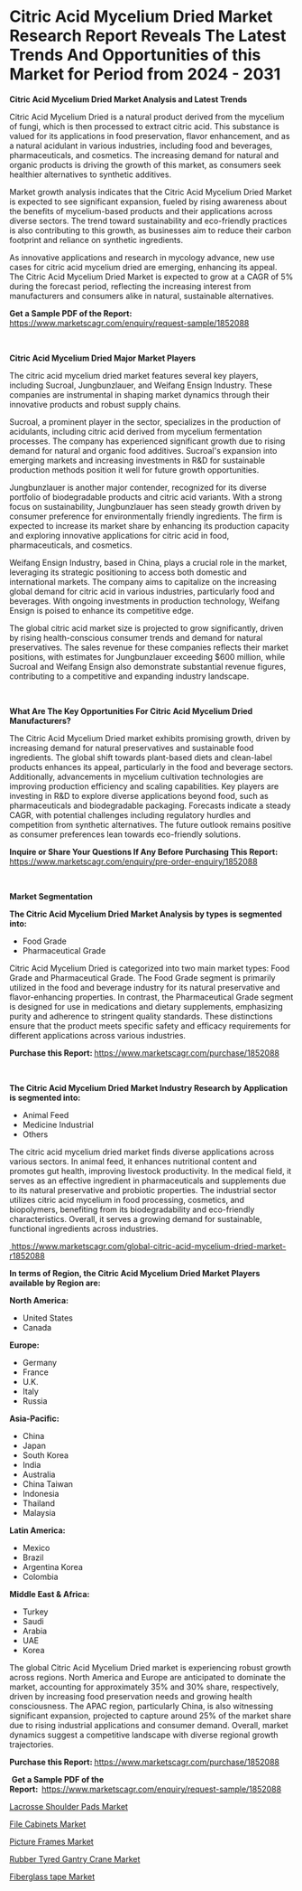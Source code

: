 <p><h1>Citric Acid Mycelium Dried Market Research Report Reveals The Latest Trends And Opportunities of this Market for Period from 2024 - 2031</h1></p><p><strong>Citric Acid Mycelium Dried Market Analysis and Latest Trends</strong></p>
<p><p>Citric Acid Mycelium Dried is a natural product derived from the mycelium of fungi, which is then processed to extract citric acid. This substance is valued for its applications in food preservation, flavor enhancement, and as a natural acidulant in various industries, including food and beverages, pharmaceuticals, and cosmetics. The increasing demand for natural and organic products is driving the growth of this market, as consumers seek healthier alternatives to synthetic additives.</p><p>Market growth analysis indicates that the Citric Acid Mycelium Dried Market is expected to see significant expansion, fueled by rising awareness about the benefits of mycelium-based products and their applications across diverse sectors. The trend toward sustainability and eco-friendly practices is also contributing to this growth, as businesses aim to reduce their carbon footprint and reliance on synthetic ingredients.</p><p>As innovative applications and research in mycology advance, new use cases for citric acid mycelium dried are emerging, enhancing its appeal. The Citric Acid Mycelium Dried Market is expected to grow at a CAGR of 5% during the forecast period, reflecting the increasing interest from manufacturers and consumers alike in natural, sustainable alternatives.</p></p>
<p><strong>Get a Sample PDF of the Report:&nbsp;</strong> <a href="https://www.marketscagr.com/enquiry/request-sample/1852088?utm_campaign=1520&utm_medium=2&utm_source=Github&utm_content=ia&utm_term=18102024&utm_id=citric-acid-mycelium-dried">https://www.marketscagr.com/enquiry/request-sample/1852088</a></p>
<p>&nbsp;</p>
<p><strong>Citric Acid Mycelium Dried Major Market Players</strong></p>
<p><p>The citric acid mycelium dried market features several key players, including Sucroal, Jungbunzlauer, and Weifang Ensign Industry. These companies are instrumental in shaping market dynamics through their innovative products and robust supply chains.</p><p>Sucroal, a prominent player in the sector, specializes in the production of acidulants, including citric acid derived from mycelium fermentation processes. The company has experienced significant growth due to rising demand for natural and organic food additives. Sucroal's expansion into emerging markets and increasing investments in R&D for sustainable production methods position it well for future growth opportunities.</p><p>Jungbunzlauer is another major contender, recognized for its diverse portfolio of biodegradable products and citric acid variants. With a strong focus on sustainability, Jungbunzlauer has seen steady growth driven by consumer preference for environmentally friendly ingredients. The firm is expected to increase its market share by enhancing its production capacity and exploring innovative applications for citric acid in food, pharmaceuticals, and cosmetics.</p><p>Weifang Ensign Industry, based in China, plays a crucial role in the market, leveraging its strategic positioning to access both domestic and international markets. The company aims to capitalize on the increasing global demand for citric acid in various industries, particularly food and beverages. With ongoing investments in production technology, Weifang Ensign is poised to enhance its competitive edge.</p><p>The global citric acid market size is projected to grow significantly, driven by rising health-conscious consumer trends and demand for natural preservatives. The sales revenue for these companies reflects their market positions, with estimates for Jungbunzlauer exceeding $600 million, while Sucroal and Weifang Ensign also demonstrate substantial revenue figures, contributing to a competitive and expanding industry landscape.</p></p>
<p>&nbsp;</p>
<p><strong>What Are The Key Opportunities For Citric Acid Mycelium Dried Manufacturers?</strong></p>
<p><p>The Citric Acid Mycelium Dried market exhibits promising growth, driven by increasing demand for natural preservatives and sustainable food ingredients. The global shift towards plant-based diets and clean-label products enhances its appeal, particularly in the food and beverage sectors. Additionally, advancements in mycelium cultivation technologies are improving production efficiency and scaling capabilities. Key players are investing in R&D to explore diverse applications beyond food, such as pharmaceuticals and biodegradable packaging. Forecasts indicate a steady CAGR, with potential challenges including regulatory hurdles and competition from synthetic alternatives. The future outlook remains positive as consumer preferences lean towards eco-friendly solutions.</p></p>
<p><strong>Inquire or Share Your Questions If Any Before Purchasing This Report:</strong> <a href="https://www.marketscagr.com/enquiry/pre-order-enquiry/1852088?utm_campaign=1520&utm_medium=2&utm_source=Github&utm_content=ia&utm_term=18102024&utm_id=citric-acid-mycelium-dried">https://www.marketscagr.com/enquiry/pre-order-enquiry/1852088</a></p>
<p>&nbsp;</p>
<p><strong>Market Segmentation</strong></p>
<p><strong>The Citric Acid Mycelium Dried Market Analysis by types is segmented into:</strong></p>
<p><ul><li>Food Grade</li><li>Pharmaceutical Grade</li></ul></p>
<p><p>Citric Acid Mycelium Dried is categorized into two main market types: Food Grade and Pharmaceutical Grade. The Food Grade segment is primarily utilized in the food and beverage industry for its natural preservative and flavor-enhancing properties. In contrast, the Pharmaceutical Grade segment is designed for use in medications and dietary supplements, emphasizing purity and adherence to stringent quality standards. These distinctions ensure that the product meets specific safety and efficacy requirements for different applications across various industries.</p></p>
<p><strong>Purchase this Report:&nbsp;</strong><a href="https://www.marketscagr.com/purchase/1852088?utm_campaign=1520&utm_medium=2&utm_source=Github&utm_content=ia&utm_term=18102024&utm_id=citric-acid-mycelium-dried">https://www.marketscagr.com/purchase/1852088</a></p>
<p>&nbsp;</p>
<p><strong>The Citric Acid Mycelium Dried Market Industry Research by Application is segmented into:</strong></p>
<p><ul><li>Animal Feed</li><li>Medicine Industrial</li><li>Others</li></ul></p>
<p><p>The citric acid mycelium dried market finds diverse applications across various sectors. In animal feed, it enhances nutritional content and promotes gut health, improving livestock productivity. In the medical field, it serves as an effective ingredient in pharmaceuticals and supplements due to its natural preservative and probiotic properties. The industrial sector utilizes citric acid mycelium in food processing, cosmetics, and biopolymers, benefiting from its biodegradability and eco-friendly characteristics. Overall, it serves a growing demand for sustainable, functional ingredients across industries.</p></p>
<p><a href="https://www.marketscagr.com/global-citric-acid-mycelium-dried-market-r1852088?utm_campaign=1520&utm_medium=2&utm_source=Github&utm_content=ia&utm_term=18102024&utm_id=citric-acid-mycelium-dried">&nbsp;https://www.marketscagr.com/global-citric-acid-mycelium-dried-market-r1852088</a></p>
<p><strong>In terms of Region, the Citric Acid Mycelium Dried Market Players available by Region are:</strong></p>
<p>
    <p> <strong> North America: </strong>
        <ul>
            <li>United States</li>
            <li>Canada</li>
        </ul>
        </p> 
    <p> <strong> Europe: </strong>
        <ul>
            <li>Germany</li>
            <li>France</li>
            <li>U.K.</li>
            <li>Italy</li>
            <li>Russia</li>
        </ul>
        </p> 
    <p> <strong> Asia-Pacific: </strong>
        <ul>
            <li>China</li>
            <li>Japan</li>
            <li>South Korea</li>
            <li>India</li>
            <li>Australia</li>
            <li>China Taiwan</li>
            <li>Indonesia</li>
            <li>Thailand</li>
            <li>Malaysia</li>
        </ul>
        </p> 
    <p> <strong> Latin America: </strong>
        <ul>
            <li>Mexico</li>
            <li>Brazil</li>
            <li>Argentina Korea</li>
            <li>Colombia</li>
        </ul>
        </p> 
    <p> <strong> Middle East & Africa: </strong>
        <ul>
            <li>Turkey</li>
            <li>Saudi</li>
            <li>Arabia</li>
            <li>UAE</li>
            <li>Korea</li>
        </ul>
    </p>
    </p>
<p><p>The global Citric Acid Mycelium Dried market is experiencing robust growth across regions. North America and Europe are anticipated to dominate the market, accounting for approximately 35% and 30% share, respectively, driven by increasing food preservation needs and growing health consciousness. The APAC region, particularly China, is also witnessing significant expansion, projected to capture around 25% of the market share due to rising industrial applications and consumer demand. Overall, market dynamics suggest a competitive landscape with diverse regional growth trajectories.</p></p>
<p><strong>Purchase this Report: </strong><a href="https://www.marketscagr.com/purchase/1852088?utm_campaign=1520&utm_medium=2&utm_source=Github&utm_content=ia&utm_term=18102024&utm_id=citric-acid-mycelium-dried">https://www.marketscagr.com/purchase/1852088</a></p>
<p>&nbsp;<strong>Get a Sample PDF of the Report:&nbsp;&nbsp;</strong><a href="https://www.marketscagr.com/enquiry/request-sample/1852088?utm_campaign=1520&utm_medium=2&utm_source=Github&utm_content=ia&utm_term=18102024&utm_id=citric-acid-mycelium-dried">https://www.marketscagr.com/enquiry/request-sample/1852088</a></p>
<p><strong></strong></p>
<p><p><a href="https://www.linkedin.com/pulse/lacrosse-shoulder-pads-market-size-share-competitive-landscape-7gymc?utm_campaign=1520&utm_medium=2&utm_source=Github&utm_content=ia&utm_term=18102024&utm_id=citric-acid-mycelium-dried">Lacrosse Shoulder Pads Market</a></p><p><a href="https://www.linkedin.com/pulse/global-perspectives-file-cabinets-market-trends-forecast-2024-srqae?utm_campaign=1520&utm_medium=2&utm_source=Github&utm_content=ia&utm_term=18102024&utm_id=citric-acid-mycelium-dried">File Cabinets Market</a></p><p><a href="https://www.linkedin.com/pulse/picture-frames-market-global-regional-analysis-focus-ebx5e?utm_campaign=1520&utm_medium=2&utm_source=Github&utm_content=ia&utm_term=18102024&utm_id=citric-acid-mycelium-dried">Picture Frames Market</a></p><p><a href="https://issuu.com/reportprime-2/docs/rubber-tyred-gantry-crane-market-si_3668865488ee63?utm_campaign=1520&utm_medium=2&utm_source=Github&utm_content=ia&utm_term=18102024&utm_id=citric-acid-mycelium-dried">Rubber Tyred Gantry Crane Market</a></p><p><a href="https://www.linkedin.com/pulse/fiberglass-tape-market-innovations-trends-comprehensive-study-x432c?utm_campaign=1520&utm_medium=2&utm_source=Github&utm_content=ia&utm_term=18102024&utm_id=citric-acid-mycelium-dried">Fiberglass tape Market</a></p></p>